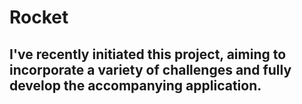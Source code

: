 # Rocket

## I've recently initiated this project, aiming to incorporate a variety of challenges and fully develop the accompanying application.

